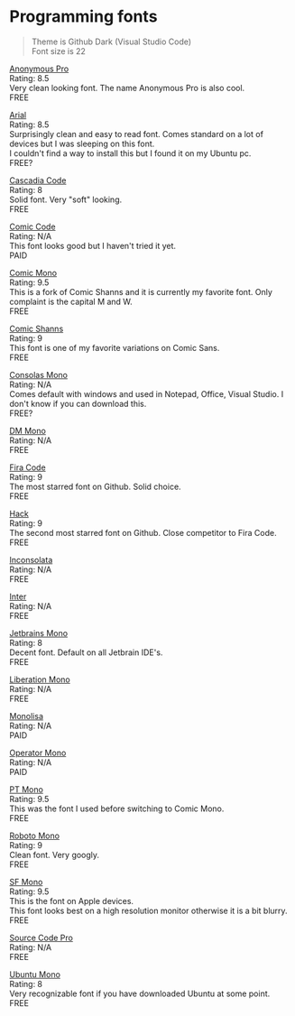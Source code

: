 # Programming fonts  

> Theme is Github Dark (Visual Studio Code)  
> Font size is 22

[Anonymous Pro](https://www.marksimonson.com/fonts/view/anonymous-pro)  
Rating: 8.5  
Very clean looking font. The name Anonymous Pro is also cool.  
FREE

[Arial](https://docs.microsoft.com/en-us/typography/font-list/arial)  
Rating: 8.5  
Surprisingly clean and easy to read font. Comes standard on a lot of devices but I was sleeping on this font.  
I couldn't find a way to install this but I found it on my Ubuntu pc.  
FREE?

[Cascadia Code](https://github.com/microsoft/cascadia-code)  
Rating: 8  
Solid font. Very "soft" looking.  
FREE

[Comic Code](https://tosche.net/fonts/comic-code)  
Rating: N/A  
This font looks good but I haven't tried it yet.  
PAID  

[Comic Mono](https://github.com/dtinth/comic-mono-font)  
Rating: 9.5  
This is a fork of Comic Shanns and it is currently my favorite font. Only complaint is the capital M and W.  
FREE

[Comic Shanns](https://github.com/shannpersand/comic-shanns)  
Rating: 9  
This font is one of my favorite variations on Comic Sans.  
FREE

[Consolas Mono](https://docs.microsoft.com/en-us/typography/font-list/consolas)  
Rating: N/A  
Comes default with windows and used in Notepad, Office, Visual Studio. I don't know if you can download this.    
FREE?

[DM Mono](https://github.com/googlefonts/dm-mono)  
Rating:  N/A  
FREE

[Fira Code](https://github.com/tonsky/FiraCode)  
Rating: 9  
The most starred font on Github. Solid choice.  
FREE

[Hack](https://github.com/source-foundry/Hack)  
Rating: 9  
The second most starred font on Github. Close competitor to Fira Code.  
FREE

[Inconsolata](https://github.com/googlefonts/inconsolata)  
Rating: N/A  
FREE

[Inter](https://github.com/rsms/inter/)  
Rating: N/A  
FREE

[Jetbrains Mono](https://github.com/JetBrains/JetBrainsMono)  
Rating: 8  
Decent font. Default on all Jetbrain IDE's.  
FREE

[Liberation Mono](https://www.fontsquirrel.com/fonts/liberation-mono)  
Rating: N/A  
FREE

[Monolisa](https://www.monolisa.dev/)  
Rating: N/A  
PAID

[Operator Mono](https://www.typography.com/blog/introducing-operator)  
Rating: N/A  
PAID  

[PT Mono](https://fonts.adobe.com/fonts/pt-mono)  
Rating: 9.5  
This was the font I used before switching to Comic Mono.  
FREE

[Roboto Mono](https://fonts.google.com/specimen/Roboto+Mono)  
Rating: 9  
Clean font. Very googly.  
FREE

[SF Mono](https://developer.apple.com/fonts/)  
Rating: 9.5  
This is the font on Apple devices.  
This font looks best on a high resolution monitor otherwise it is a bit blurry.  
FREE

[Source Code Pro](https://github.com/adobe-fonts/source-code-pro)  
Rating: N/A  
FREE

[Ubuntu Mono](https://fonts.adobe.com/fonts/ubuntu-mono/details/i7)  
Rating: 8  
Very recognizable font if you have downloaded Ubuntu at some point.  
FREE
